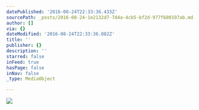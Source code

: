```yaml
---
datePublished: '2016-08-24T22:33:36.433Z'
sourcePath: _posts/2016-08-24-1e2132d7-7d4a-4cb5-bf2d-977f680197ab.md
author: []
via: {}
dateModified: '2016-08-24T22:33:36.082Z'
title: ''
publisher: {}
description: ''
starred: false
inFeed: true
hasPage: false
inNav: false
_type: MediaObject

---
```

![](https://the-grid-user-content.s3-us-west-2.amazonaws.com/b5a3f449-a34b-41d7-905b-3d7322f29f6f.jpg)